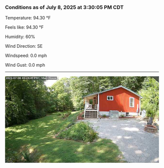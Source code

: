 ### Conditions as of July 8, 2025 at 3:30:05 PM CDT 

Temperature: 94.30 &deg;F

Feels like: 94.30 &deg;F

Humidity: 60%

Wind Direction: SE

Windspeed: 0.0 mph

Wind Gust: 0.0 mph

---

<img src="./images/latest.jpeg"/>

